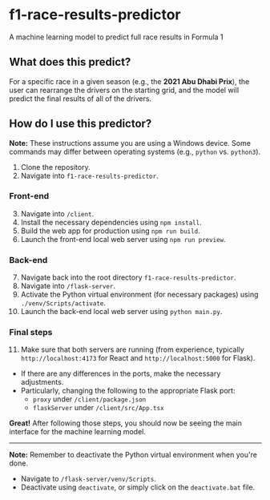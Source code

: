 # f1-race-results-predictor
 A machine learning model to predict full race results in Formula 1

## What does this predict?
For a specific race in a given season (e.g., the **2021 Abu Dhabi Prix**), the user can rearrange the drivers on the starting grid, and the model will predict the final results of all of the drivers.

## How do I use this predictor?
**Note:** These instructions assume you are using a Windows device. Some commands may differ between operating systems (e.g., `python` vs. `python3`).

1. Clone the repository.
2. Navigate into `f1-race-results-predictor`.

### Front-end
3. Navigate into `/client`.
4. Install the necessary dependencies using `npm install`.
5. Build the web app for production using `npm run build`.
6. Launch the front-end local web server using `npm run preview`.

### Back-end
7. Navigate back into the root directory `f1-race-results-predictor`.
8. Navigate into `/flask-server`.
9. Activate the Python virtual environment (for necessary packages) using `./venv/Scripts/activate`.
10. Launch the back-end local web server using `python main.py`.

### Final steps
11. Make sure that both servers are running (from experience, typically `http://localhost:4173` for React and `http://localhost:5000` for Flask).
  - If there are any differences in the ports, make the necessary adjustments.
  - Particularly, changing the following to the appropriate Flask port:
    - `proxy` under `/client/package.json`
    - `flaskServer` under `/client/src/App.tsx`

**Great!** After following those steps, you should now be seeing the main interface for the machine learning model.

---
**Note:** Remember to deactivate the Python virtual environment when you're done.
- Navigate to `/flask-server/venv/Scripts`.
- Deactivate using `deactivate`, or simply click on the `deactivate.bat` file.
